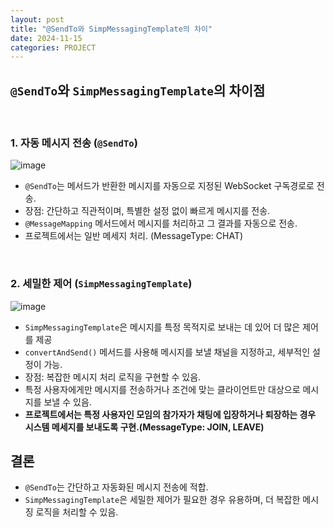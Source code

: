 ```yaml
---
layout: post
title: "@SendTo와 SimpMessagingTemplate의 차이"
date: 2024-11-15
categories: PROJECT
---
```


## `@SendTo`와 `SimpMessagingTemplate`의 차이점
<br>


### 1. 자동 메시지 전송 (`@SendTo`)
![image](https://github.com/user-attachments/assets/27fac0a8-e27b-40e1-857c-c80cdaf57561)

   - `@SendTo`는 메서드가 반환한 메시지를 자동으로 지정된 WebSocket 구독경로로 전송. 
   - 장점: 간단하고 직관적이며, 특별한 설정 없이 빠르게 메시지를 전송.
   - `@MessageMapping` 메서드에서 메시지를 처리하고 그 결과를 자동으로 전송.
   - 프로젝트에서는 일반 메세지 처리. (MessageType: CHAT)

<br>

### 2. 세밀한 제어 (`SimpMessagingTemplate`)
![image](https://github.com/user-attachments/assets/b579bd04-4c83-4497-842a-ddc24c0264e6)

   - `SimpMessagingTemplate`은 메시지를 특정 목적지로 보내는 데 있어 더 많은 제어를 제공
   - `convertAndSend()` 메서드를 사용해 메시지를 보낼 채널을 지정하고, 세부적인 설정이 가능.
   - 장점: 복잡한 메시지 처리 로직을 구현할 수 있음.
   - 특정 사용자에게만 메시지를 전송하거나 조건에 맞는 클라이언트만 대상으로 메시지를 보낼 수 있음.
   - <b>프로젝트에서는 특정 사용자인 모임의 참가자가 채팅에 입장하거나 퇴장하는 경우 시스템 메세지를 보내도록 구현.(MessageType: JOIN, LEAVE) </b>

## 결론
- `@SendTo`는 간단하고 자동화된 메시지 전송에 적합.
- `SimpMessagingTemplate`은 세밀한 제어가 필요한 경우 유용하며, 더 복잡한 메시징 로직을 처리할 수 있음.